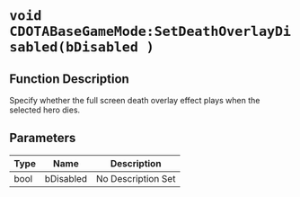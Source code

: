 # `void CDOTABaseGameMode:SetDeathOverlayDisabled(bDisabled )`
## Function Description
Specify whether the full screen death overlay effect plays when the selected hero dies.
## Parameters
Type|Name|Description
--|--|--
bool|bDisabled|No Description Set
